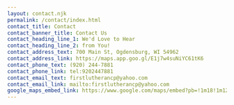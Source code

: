 ```yaml
---
layout: contact.njk
permalink: /contact/index.html
contact_title: Contact
contact_banner_title: Contact Us
contact_heading_line_1: We'd Love to Hear
contact_heading_line_2: from You!
contact_address_text: 700 Main St, Ogdensburg, WI 54962
contact_address_link: https://maps.app.goo.gl/E1j7w4suNiYC61tK6
contact_phone_text: (920) 244-7881
contact_phone_link: tel:9202447881
contact_email_text: firstlutherancp@yahoo.com
contact_email_link: mailto:firstlutherancp@yahoo.com
google_maps_embed_link: https://www.google.com/maps/embed?pb=!1m18!1m12!1m3!1d2848.0713589696884!2d-89.03914592378068!3d44.45220797107539!2m3!1f0!2f0!3f0!3m2!1i1024!2i768!4f13.1!3m3!1m2!1s0x88019ebffb7afe27%3A0x9c6f20a10f0d4d31!2sFirst%20Lutheran%20Church!5e1!3m2!1sde!2sus!4v1748750954570!5m2!1sde!2sus
---
```

